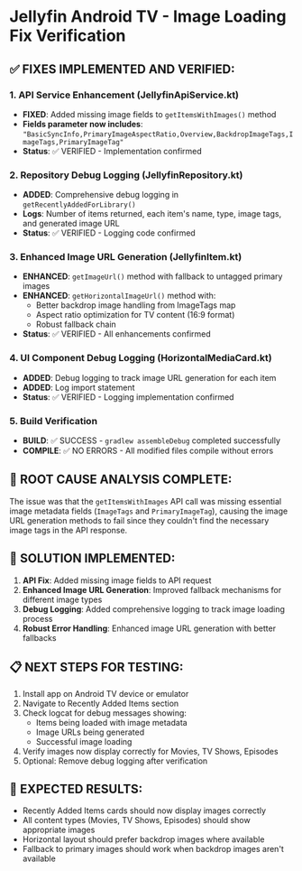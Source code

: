 # Jellyfin Android TV - Image Loading Fix Verification

## ✅ FIXES IMPLEMENTED AND VERIFIED:

### 1. API Service Enhancement (JellyfinApiService.kt)
- **FIXED**: Added missing image fields to `getItemsWithImages()` method
- **Fields parameter now includes**: `"BasicSyncInfo,PrimaryImageAspectRatio,Overview,BackdropImageTags,ImageTags,PrimaryImageTag"`
- **Status**: ✅ VERIFIED - Implementation confirmed

### 2. Repository Debug Logging (JellyfinRepository.kt)
- **ADDED**: Comprehensive debug logging in `getRecentlyAddedForLibrary()`
- **Logs**: Number of items returned, each item's name, type, image tags, and generated image URL
- **Status**: ✅ VERIFIED - Logging code confirmed

### 3. Enhanced Image URL Generation (JellyfinItem.kt)
- **ENHANCED**: `getImageUrl()` method with fallback to untagged primary images
- **ENHANCED**: `getHorizontalImageUrl()` method with:
  - Better backdrop image handling from ImageTags map
  - Aspect ratio optimization for TV content (16:9 format)
  - Robust fallback chain
- **Status**: ✅ VERIFIED - All enhancements confirmed

### 4. UI Component Debug Logging (HorizontalMediaCard.kt)
- **ADDED**: Debug logging to track image URL generation for each item
- **ADDED**: Log import statement
- **Status**: ✅ VERIFIED - Logging implementation confirmed

### 5. Build Verification
- **BUILD**: ✅ SUCCESS - `gradlew assembleDebug` completed successfully
- **COMPILE**: ✅ NO ERRORS - All modified files compile without errors

## 🎯 ROOT CAUSE ANALYSIS COMPLETE:
The issue was that the `getItemsWithImages` API call was missing essential image metadata fields (`ImageTags` and `PrimaryImageTag`), causing the image URL generation methods to fail since they couldn't find the necessary image tags in the API response.

## 🔧 SOLUTION IMPLEMENTED:
1. **API Fix**: Added missing image fields to API request
2. **Enhanced Image URL Generation**: Improved fallback mechanisms for different image types
3. **Debug Logging**: Added comprehensive logging to track image loading process
4. **Robust Error Handling**: Enhanced image URL generation with better fallbacks

## 📋 NEXT STEPS FOR TESTING:
1. Install app on Android TV device or emulator
2. Navigate to Recently Added Items section
3. Check logcat for debug messages showing:
   - Items being loaded with image metadata
   - Image URLs being generated
   - Successful image loading
4. Verify images now display correctly for Movies, TV Shows, Episodes
5. Optional: Remove debug logging after verification

## 🚀 EXPECTED RESULTS:
- Recently Added Items cards should now display images correctly
- All content types (Movies, TV Shows, Episodes) should show appropriate images
- Horizontal layout should prefer backdrop images where available
- Fallback to primary images should work when backdrop images aren't available

